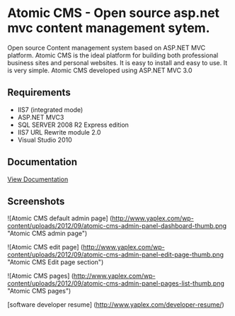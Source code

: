 Atomic CMS - Open source asp.net mvc content management sytem.
=============

Open source Content management system based on ASP.NET MVC platform.
Atomic CMS is the ideal platform for building both professional business sites and personal websites. It is easy to install and easy to use. It is very simple.
Atomic CMS developed using ASP.NET MVC 3.0

Requirements
-----
* IIS7 (integrated mode)
* ASP.NET MVC3
* SQL SERVER 2008 R2 Express edition
* IIS7 URL Rewrite module 2.0
* Visual Studio 2010

Documentation
--

[View Documentation](http://www.yaplex.com/products/atomic-cms/documentation-for-atomic-cms/)
 
Screenshots
----------

![Atomic CMS default admin page] (http://www.yaplex.com/wp-content/uploads/2012/09/atomic-cms-admin-panel-dashboard-thumb.png "Atomic CMS admin page")

![Atomic CMS edit page] (http://www.yaplex.com/wp-content/uploads/2012/09/atomic-cms-admin-panel-edit-page-thumb.png "Atomic CMS Edit page section") 

![Atomic CMS pages] (http://www.yaplex.com/wp-content/uploads/2012/09/atomic-cms-admin-panel-pages-list-thumb.png "Atomic CMS pages") 

[software developer resume] (http://www.yaplex.com/developer-resume/)
